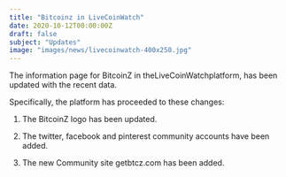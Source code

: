 ```yaml
---
title: "Bitcoinz in LiveCoinWatch"
date: 2020-10-12T00:00:00Z
draft: false
subject: "Updates"
image: "images/news/livecoinwatch-400x250.jpg"
---
```


The information page for BitcoinZ in theLiveCoinWatchplatform, has been updated with the recent data.

Specifically, the platform has proceeded to these changes:

1) The BitcoinZ logo has been updated.

2) The twitter, facebook and pinterest community accounts have been added.

3) The new Community site getbtcz.com has been added.
